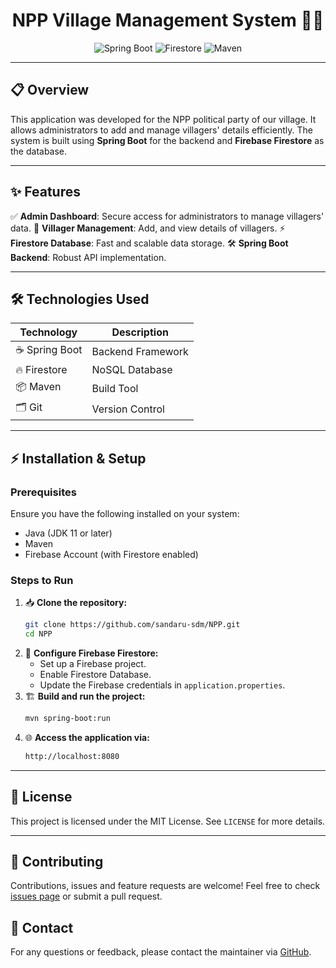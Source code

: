 
<div align="center">
  <h1>NPP Village Management System 🚀🏡</h1>
  <p>
    <img src="https://img.shields.io/badge/Spring%20Boot-Backend-green" alt="Spring Boot" />
    <img src="https://img.shields.io/badge/Firebase-Firestore-orange" alt="Firestore" />
    <img src="https://img.shields.io/badge/Maven-Build-blue" alt="Maven" />
  </p>
</div>

---

## 📋 Overview
This application was developed for the NPP political party of our village. It allows administrators to add and manage villagers' details efficiently. The system is built using **Spring Boot** for the backend and **Firebase Firestore** as the database.

---

## ✨ Features
✅ **Admin Dashboard**: Secure access for administrators to manage villagers' data.
👥 **Villager Management**: Add, and view details of villagers.
⚡ **Firestore Database**: Fast and scalable data storage.
🛠️ **Spring Boot Backend**: Robust API implementation.

---

## 🛠️ Technologies Used
| Technology      | Description           |
|-----------------|----------------------|
| ☕ Spring Boot   | Backend Framework    |
| 🔥 Firestore    | NoSQL Database       |
| 📦 Maven        | Build Tool           |
| 🗂️ Git          | Version Control      |

---

## ⚡ Installation & Setup
### Prerequisites
Ensure you have the following installed on your system:
- Java (JDK 11 or later)
- Maven
- Firebase Account (with Firestore enabled)

### Steps to Run
1. 📥 **Clone the repository:**
   ```sh
   git clone https://github.com/sandaru-sdm/NPP.git
   cd NPP
   ```
2. 🔑 **Configure Firebase Firestore:**
   - Set up a Firebase project.
   - Enable Firestore Database.
   - Update the Firebase credentials in `application.properties`.
3. 🏗️ **Build and run the project:**
   ```sh
   mvn spring-boot:run
   ```
4. 🌐 **Access the application via:**
   ```sh
   http://localhost:8080
   ```

---

## 📄 License
This project is licensed under the MIT License. See `LICENSE` for more details.

---

## 🙌 Contributing
Contributions, issues and feature requests are welcome! Feel free to check [issues page](https://github.com/sandaru-sdm/NPP/issues) or submit a pull request.

## 💬 Contact
For any questions or feedback, please contact the maintainer via [GitHub](https://github.com/sandaru-sdm).
